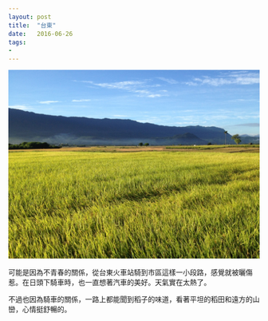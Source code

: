 ```yaml
---
layout: post
title:  "台東"
date:   2016-06-26
tags:
- 
---
```


![台東](/assets/media/2016-06-26-台東.jpg)

可能是因為不青春的關係，從台東火車站騎到市區這樣一小段路，感覺就被曬傷惹。在日頭下騎車時，也一直想著汽車的美好。天氣實在太熱了。

不過也因為騎車的關係，一路上都能聞到稻子的味道，看著平坦的稻田和遠方的山巒，心情挺舒暢的。